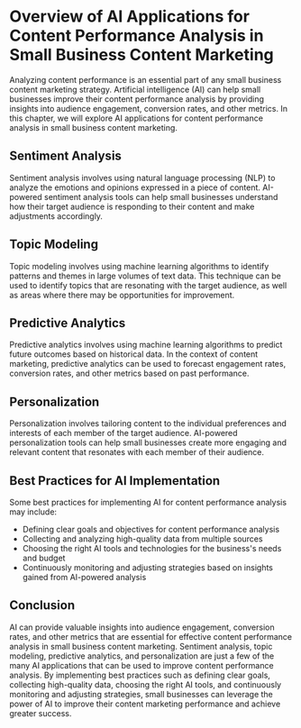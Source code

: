 Overview of AI Applications for Content Performance Analysis in Small Business Content Marketing
===============================================================================================================================================================

Analyzing content performance is an essential part of any small business content marketing strategy. Artificial intelligence (AI) can help small businesses improve their content performance analysis by providing insights into audience engagement, conversion rates, and other metrics. In this chapter, we will explore AI applications for content performance analysis in small business content marketing.

Sentiment Analysis
------------------

Sentiment analysis involves using natural language processing (NLP) to analyze the emotions and opinions expressed in a piece of content. AI-powered sentiment analysis tools can help small businesses understand how their target audience is responding to their content and make adjustments accordingly.

Topic Modeling
--------------

Topic modeling involves using machine learning algorithms to identify patterns and themes in large volumes of text data. This technique can be used to identify topics that are resonating with the target audience, as well as areas where there may be opportunities for improvement.

Predictive Analytics
--------------------

Predictive analytics involves using machine learning algorithms to predict future outcomes based on historical data. In the context of content marketing, predictive analytics can be used to forecast engagement rates, conversion rates, and other metrics based on past performance.

Personalization
---------------

Personalization involves tailoring content to the individual preferences and interests of each member of the target audience. AI-powered personalization tools can help small businesses create more engaging and relevant content that resonates with each member of their audience.

Best Practices for AI Implementation
------------------------------------

Some best practices for implementing AI for content performance analysis may include:

* Defining clear goals and objectives for content performance analysis
* Collecting and analyzing high-quality data from multiple sources
* Choosing the right AI tools and technologies for the business's needs and budget
* Continuously monitoring and adjusting strategies based on insights gained from AI-powered analysis

Conclusion
----------

AI can provide valuable insights into audience engagement, conversion rates, and other metrics that are essential for effective content performance analysis in small business content marketing. Sentiment analysis, topic modeling, predictive analytics, and personalization are just a few of the many AI applications that can be used to improve content performance analysis. By implementing best practices such as defining clear goals, collecting high-quality data, choosing the right AI tools, and continuously monitoring and adjusting strategies, small businesses can leverage the power of AI to improve their content marketing performance and achieve greater success.
